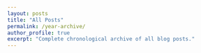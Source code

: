 ```yaml
---
layout: posts
title: "All Posts"
permalink: /year-archive/
author_profile: true
excerpt: "Complete chronological archive of all blog posts."
---
```

